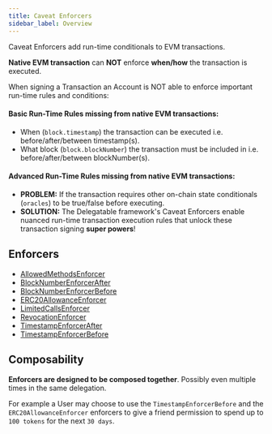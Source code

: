 ```yaml
---
title: Caveat Enforcers
sidebar_label: Overview
---
```


Caveat Enforcers add run-time conditionals to EVM transactions.

**Native EVM transaction** can **NOT** enforce **when/how** the transaction is executed.

When signing a Transaction an Account is NOT able to enforce important run-time rules and conditions:

#### Basic Run-Time Rules missing from native EVM transactions:

- When (`block.timestamp`) the transaction can be executed i.e. before/after/between timestamp(s).
- What block (`block.blockNumber`) the transaction must be included in i.e. before/after/between blockNumber(s).

#### Advanced Run-Time Rules missing from native EVM transactions:

- **PROBLEM:** If the transaction requires other on-chain state conditionals (`oracles`) to be true/false before executing. 
- **SOLUTION:** The Delegatable framework's Caveat Enforcers enable nuanced run-time transaction execution rules that unlock these transaction signing **super powers**!


## Enforcers

- [AllowedMethodsEnforcer](/docs/enforcers/AllowedMethodsEnforcer)
- [BlockNumberEnforcerAfter](/docs/enforcers/BlockNumberEnforcerAfter)
- [BlockNumberEnforcerBefore](/docs/enforcers/BlockNumberEnforcerBefore)
- [ERC20AllowanceEnforcer](/docs/enforcers/ERC20AllowanceEnforcer)
- [LimitedCallsEnforcer](/docs/enforcers/LimitedCallsEnforcer)
- [RevocationEnforcer](/docs/enforcers/RevocationEnforcer)
- [TimestampEnforcerAfter](/docs/enforcers/TimestampEnforcerAfter)
- [TimestampEnforcerBefore](/docs/enforcers/TimestampEnforcerBefore)

## Composability

**Enforcers are designed to be composed together**. Possibly even multiple times in the same delegation.

For example a User may choose to use the `TimestampEnforcerBefore` and the `ERC20AllowanceEnforcer` enforcers to give a friend permission to spend up to `100 tokens` for the next `30 days`. 
